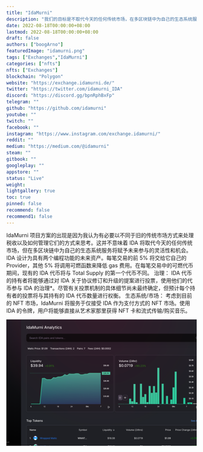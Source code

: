 ```yaml
---
title: "IdaMurni"
description: "我们的目标是不取代今天的任何传统市场，在多区块链中为自己的生态系统服务，这将为未来提供灵活性和机会"
date: 2022-08-18T00:00:00+08:00
lastmod: 2022-08-18T00:00:00+08:00
draft: false
authors: ["boogArno"]
featuredImage: "idamurni.png"
tags: ["Exchanges","IdaMurni"]
categories: ["nfts"]
nfts: ["Exchanges"]
blockchain: "Polygon"
website: "https://exchange.idamurni.de/"
twitter: "https://twitter.com/idamurni_IDA"
discord: "https://discord.gg/bpnRphBxFp"
telegram: ""
github: "https://github.com/idamurni"
youtube: ""
twitch: ""
facebook: ""
instagram: "https://www.instagram.com/exchange.idamurni/"
reddit: ""
medium: "https://medium.com/@idamurni"
steam: ""
gitbook: ""
googleplay: ""
appstore: ""
status: "Live"
weight: 
lightgallery: true
toc: true
pinned: false
recommend: false
recommend1: false
---
```

IdaMurni 项目方案的出现是因为我认为有必要以不同于旧的传统市场方式来处理税收以及如何管理它们的方式来思考。这并不意味着 IDA 将取代今天的任何传统市场，但在多区块链中为自己的生态系统服务将赋予未来参与的灵活性和机会。
IDA 设计为具有两个编程功能的未来资产。每笔交易的前 5% 将交给它自己的 Provider，其他 5% 将调用可燃函数来降低 gas 费用。在每笔交易中的可燃代币期间，现有的 IDA 代币将与 Total Supply 的第一个代币不同。
治理：
IDA 代币的持有者将能够通过对 IDA 关于协议修订和升级的提案进行投票，使用他们的代币参与 IDA 的治理*。尽管有关投票机制的具体细节尚未最终确定，但预计每个持有者的投票将与其持有的 IDA 代币数量进行权衡。
生态系统/市场：
考虑到目前的 NFT 市场，IdaMurni 将服务于仅接受 IDA 作为支付方式的 NFT 市场。使用 IDA 的令牌，用户将能够直接从艺术家那里获得 NFT 卡和流式传输/购买音乐。

![idamurniida-dapp-exchanges-matic-image2_5db0ccf20d526eb25e1e8d4c411eac3e](idamurniida-dapp-exchanges-matic-image2_5db0ccf20d526eb25e1e8d4c411eac3e.png)

